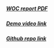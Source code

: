 ##### [WOC report PDF](https://github.com/abs12seth/Winter-of-Code-IIIT-Kalyani-1.0/blob/main/Abhishek%20Seth/WocReport.pdf)
##### [Demo video link](https://drive.google.com/file/d/1xOSkjUKTF22yjHxg6-BF1e-_BDbjuNzo/view?usp=sharing)
##### [Github repo link](https://github.com/abs12seth/Phiz-X)
